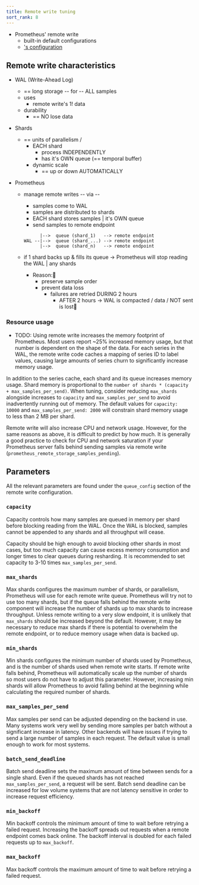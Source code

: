 ```yaml
---
title: Remote write tuning
sort_rank: 8
---
```


* Prometheus' remote write
  * built-in default configurations
  * ['s configuration](/docs/prometheus/latest/configuration/configuration/#remote_write)

## Remote write characteristics

* WAL (Write-Ahead Log)
  * == long storage -- for -- ALL samples
  * uses
    * remote write's 1! data
  * durability
    * == NO lose data

* Shards
  * == units of parallelism /
    * EACH shard
      * process INDEPENDENTLY
      * has it's OWN queue (== temporal buffer)
    * dynamic scale
      * == up or down AUTOMATICALLY

* Prometheus
  * manage remote writes -- via --
    * samples come to WAL
    * samples are distributed to shards
    * EACH shard stores samples | it's OWN queue
    * send samples to remote endpoint

    ```
          |-->  queue (shard_1)   --> remote endpoint
    WAL --|-->  queue (shard_...) --> remote endpoint
          |-->  queue (shard_n)   --> remote endpoint
    ```
  * if 1 shard backs up & fills its queue -> Prometheus will stop reading the WAL | any shards
    * Reason:🧠
      * preserve sample order
      * prevent data loss
        * failures are retried DURING 2 hours
          * AFTER 2 hours -> WAL is compacted / data / NOT sent is lost🧠

### Resource usage

* TODO: Using remote write increases the memory footprint of Prometheus. Most users
report ~25% increased memory usage, but that number is dependent on the shape
of the data. For each series in the WAL, the remote write code caches a mapping
of series ID to label values, causing large amounts of series churn to
significantly increase memory usage.

In addition to the series cache, each shard and its queue increases memory
usage. Shard memory is proportional to the `number of shards * (capacity +
max_samples_per_send)`. When tuning, consider reducing `max_shards` alongside
increases to `capacity` and `max_samples_per_send` to avoid inadvertently
running out of memory. The default values for `capacity: 10000` and
`max_samples_per_send: 2000` will constrain shard memory usage to less than 2
MB per shard.

Remote write will also increase CPU and network usage. However, for the same
reasons as above, it is difficult to predict by how much. It is generally a
good practice to check for CPU and network saturation if your Prometheus server
falls behind sending samples via remote write
(`prometheus_remote_storage_samples_pending`).

## Parameters

All the relevant parameters are found under the `queue_config` section of the
remote write configuration.

### `capacity`

Capacity controls how many samples are queued in memory per shard before
blocking reading from the WAL. Once the WAL is blocked, samples cannot be
appended to any shards and all throughput will cease.

Capacity should be high enough to avoid blocking other shards in most
cases, but too much capacity can cause excess memory consumption and longer
times to clear queues during resharding. It is recommended to set capacity
to 3-10 times `max_samples_per_send`.

### `max_shards`

Max shards configures the maximum number of shards, or parallelism, Prometheus
will use for each remote write queue. Prometheus will try not to use too many
shards, but if the queue falls behind the remote write component will increase
the number of shards up to max shards to increase throughput. Unless remote
writing to a very slow endpoint, it is unlikely that `max_shards` should be
increased beyond the default. However, it may be necessary to reduce max shards
if there is potential to overwhelm the remote endpoint, or to reduce memory
usage when data is backed up.

### `min_shards`

Min shards configures the minimum number of shards used by Prometheus, and is
the number of shards used when remote write starts. If remote write falls
behind, Prometheus will automatically scale up the number of shards so most
users do not have to adjust this parameter. However, increasing min shards will
allow Prometheus to avoid falling behind at the beginning while calculating the
required number of shards.

### `max_samples_per_send`

Max samples per send can be adjusted depending on the backend in use. Many
systems work very well by sending more samples per batch without a significant
increase in latency. Other backends will have issues if trying to send a large
number of samples in each request. The default value is small enough to work for
most systems.

### `batch_send_deadline`

Batch send deadline sets the maximum amount of time between sends for a single
shard. Even if the queued shards has not reached `max_samples_per_send`, a
request will be sent. Batch send deadline can be increased for low volume
systems that are not latency sensitive in order to increase request efficiency.

### `min_backoff`

Min backoff controls the minimum amount of time to wait before retrying a failed
request. Increasing the backoff spreads out requests when a remote endpoint
comes back online. The backoff interval is doubled for each failed requests up
to `max_backoff`.

### `max_backoff`

Max backoff controls the maximum amount of time to wait before retrying a failed
request.
